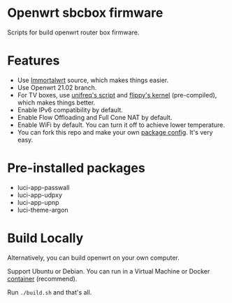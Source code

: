 # Openwrt sbcbox firmware
Scripts for build openwrt router box firmware.

# Features

* Use [Immortalwrt](https://github.com/immortalwrt/immortalwrt) source, which makes things easier.
* Use Openwrt 21.02 branch.
* For TV boxes, use [unifreq's script](https://github.com/unifreq/openwrt_packit/blob/master/README.ACTION.md) and [flippy's kernel](https://github.com/breakings/OpenWrt/tree/main/opt/kernel) (pre-compiled), which makes things better.
* Enable IPv6 compatibility by default.
* Enable Flow Offloading and Full Cone NAT by default.
* Enable WiFi by default. You can turn it off to achieve lower temperature.
* You can fork this repo and make your own [package config](https://github.com/riverscn/openwrt-sbcbox-firmware/blob/main/configs/custom.seed). It's very easy.

# Pre-installed packages

* luci-app-passwall
* luci-app-udpxy
* luci-app-upnp
* luci-theme-argon

# Build Locally

Alternatively, you can build openwrt on your own computer.

Support Ubuntu or Debian. You can run in a Virtual Machine or Docker [container](https://github.com/riverscn/openwrt-dev-container) (recommend).

Run `./build.sh` and that's all.